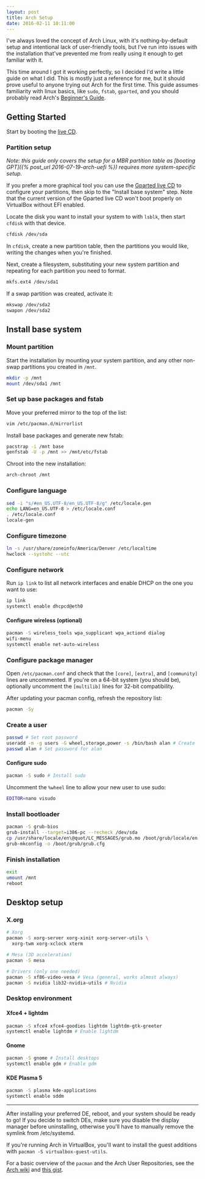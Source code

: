 ```yaml
---
layout: post
title: Arch Setup
date: 2016-02-11 10:11:00
---
```


I've always loved the concept of Arch Linux, with it's nothing-by-default setup and intentional lack of user-friendly tools, but I've run into issues with the installation that've prevented me from really using it enough to get familiar with it.

This time around I got it working perfectly, so I decided I'd write a little guide on what I did. This is mostly just a reference for me, but it should prove useful to anyone trying out Arch for the first time. This guide assumes familiarity with linux basics, like `sudo`, `fstab`, `gparted`, and you should probably read Arch's [Beginner's Guide](https://wiki.archlinux.org/index.php/Beginners%27_guide).

## Getting Started

Start by booting the [live CD](https://www.archlinux.org/download/).

### Partition setup

*Note: this guide only covers the setup for a MBR partition table as [booting GPT]({% post_url 2016-07-19-arch-uefi %}) requires more system-specific setup.*

If you prefer a more graphical tool you can use the [Gparted live CD](gparted.org/download.php) to configure your partitions, then skip to the "Install base system" step. Note that the current version of the Gparted live CD won't boot properly on VirtualBox without EFI enabled.

Locate the disk you want to install your system to with `lsblk`, then start `cfdisk` with that device.

```bash
cfdisk /dev/sda
```

In `cfdisk`, create a new partition table, then the partitions you would like, writing the changes when you're finished.

Next, create a filesystem, substituting your new system partition and repeating for each partition you need to format.

```bash
mkfs.ext4 /dev/sda1
```

If a swap partition was created, activate it:

```bash
mkswap /dev/sda2
swapon /dev/sda2
```

## Install base system

### Mount partition

Start the installation by mounting your system partition, and any other non-swap partitions you created in `/mnt`.

``` bash
mkdir -p /mnt
mount /dev/sda1 /mnt
```

### Set up base packages and fstab

Move your preferred mirror to the top of the list:

```bash
vim /etc/pacman.d/mirrorlist
```

Install base packages and generate new fstab:

```bash
pacstrap -i /mnt base
genfstab -U -p /mnt >> /mnt/etc/fstab
```

Chroot into the new installation:

```bash
arch-chroot /mnt
```

### Configure language

```bash
sed -i "s/#en_US.UTF-8/en_US.UTF-8/g" /etc/locale.gen
echo LANG=en_US.UTF-8 > /etc/locale.conf
. /etc/locale.conf
locale-gen
```

### Configure timezone

```bash
ln -s /usr/share/zoneinfo/America/Denver /etc/localtime
hwclock --systohc --utc
```

### Configure network

Run `ip link` to list all network interfaces and enable DHCP on the one you want to use:

```bash
ip link
systemctl enable dhcpcd@eth0
```

#### Configure wireless (optional)

```bash
pacman -S wireless_tools wpa_supplicant wpa_actiond dialog
wifi-menu
systemctl enable net-auto-wireless
```

### Configure package manager

Open `/etc/pacman.conf` and check that the `[core]`, `[extra]`, and `[community]` lines are uncommented. If you're on a 64-bit system (you should be), optionally uncomment the `[multilib]` lines for 32-bit compatibility.

After updating your pacman config, refresh the repository list:

```bash
pacman -Sy
```

### Create a user

```bash
passwd # Set root password
useradd -m -g users -G wheel,storage,power -s /bin/bash alan # Create 'alan'
passwd alan # Set password for alan
```

#### Configure sudo

```bash
pacman -S sudo # Install sudo
```

Uncomment the `%wheel` line to allow your new user to use sudo:

```bash
EDITOR=nano visudo
```

### Install bootloader

```bash
pacman -S grub-bios
grub-install --target=i386-pc --recheck /dev/sda
cp /usr/share/locale/en\@quot/LC_MESSAGES/grub.mo /boot/grub/locale/en.mo
grub-mkconfig -o /boot/grub/grub.cfg
```

### Finish installation

```bash
exit
umount /mnt
reboot
```

## Desktop setup

### X.org

```bash
# Xorg
pacman -S xorg-server xorg-xinit xorg-server-utils \
  xorg-twm xorg-xclock xterm

# Mesa (3D acceleration)
pacman -S mesa

# Drivers (only one needed)
pacman -S xf86-video-vesa # Vesa (general, works almost always)
pacman -S nvidia lib32-nvidia-utils # Nvidia
```

### Desktop environment

#### Xfce4 + lightdm

```bash
pacman -S xfce4 xfce4-goodies lightdm lightdm-gtk-greeter
systemctl enable lightdm # Enable lightdm
```

#### Gnome

```bash
pacman -S gnome # Install desktops
systemctl enable gdm # Enable gdm
```

#### KDE Plasma 5

```bash
pacman -S plasma kde-applications
systemctl enable sddm
```

***

After installing your preferred DE, reboot, and your system should be ready to go! If you decide to switch DEs, make sure you disable the display manager before uninstalling, otherwise you'll have to manually remove the symlink from /etc/systemd.

If you're running Arch in VirtualBox, you'll want to install the guest additions with `pacman -S virtualbox-guest-utils`.

For a basic overview of the `pacman` and the Arch User Repositories, see the [Arch wiki](https://wiki.archlinux.org/) and [this gist](https://gist.github.com/Alanaktion/03d7c0f12c5378ba269f).
